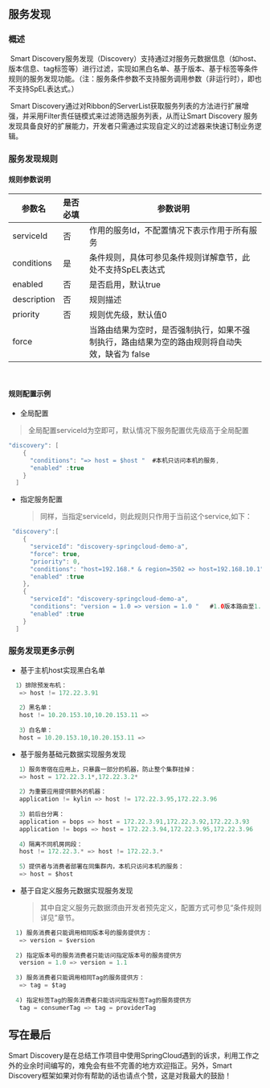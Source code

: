 ﻿
## 服务发现

### 概述

​        Smart Discovery服务发现（Discovery）支持通过对服务元数据信息（如host、版本信息、tag标签等）进行过滤，实现如黑白名单、基于版本、基于标签等条件规则的服务发现功能。（注：服务条件参数不支持服务调用参数（非运行时），即也不支持SpEL表达式。）

​       Smart Discovery通过对Ribbon的ServerList获取服务列表的方法进行扩展增强，并采用Filter责任链模式来过滤筛选服务列表，从而让Smart Discovery 服务发现具备良好的扩展能力，开发者只需通过实现自定义的过滤器来快速订制业务逻辑。



### 服务发现规则

#### 规则参数说明

| 参数名      | 是否必填 | 参数说明                                                     |
| ----------- | :------- | ------------------------------------------------------------ |
| serviceId   | 否       | 作用的服务Id，不配置情况下表示作用于所有服务                 |
| conditions  | 是       | 条件规则，具体可参见条件规则详解章节，此处不支持SpEL表达式   |
| enabled     | 否       | 是否启用，默认true                                           |
| description | 否       | 规则描述                                                     |
| priority    | 否       | 规则优先级，默认值0                                          |
| force       |          | 当路由结果为空时，是否强制执行，如果不强制执行，路由结果为空的路由规则将自动失效，缺省为 false |

​             

#### 规则配置示例

- 全局配置

> 全局配置serviceId为空即可，默认情况下服务配置优先级高于全局配置

```java
"discovery": [
    {
      "conditions": "=> host = $host "  #本机只访问本机的服务,
      "enabled" :true
    }
  ]
```

- 指定服务配置

  > 同样，当指定serviceId，则此规则只作用于当前这个service,如下：

```java
 "discovery":[
    {
      "serviceId": "discovery-springcloud-demo-a",
      "force": true,  
      "priority": 0,
      "conditions": "host=192.168.* & region=3502 => host=192.168.10.1"  #当区划为3502时，消费方ip端192.168.*访问192.168.10.1服务方IP,
      "enabled" :true
    },
    {
      "serviceId": "discovery-springcloud-demo-a",
      "conditions": "version = 1.0 => version = 1.0 "   #1.0版本路由至1.0版本,
      "enabled" :true
    }
  ]
```



### 服务发现更多示例

- 基于主机host实现黑白名单

```java
  1）排除预发布机：
   => host != 172.22.3.91
   
   2）黑名单：
   host != 10.20.153.10,10.20.153.11 =>
   
   3）白名单：
   host = 10.20.153.10,10.20.153.11 =>
```



- 基于服务基础元数据实现服务发现

```java
   1）服务寄宿在应用上，只暴露一部分的机器，防止整个集群挂掉：
   => host = 172.22.3.1*,172.22.3.2*
   
   2）为重要应用提供额外的机器：
   application != kylin => host != 172.22.3.95,172.22.3.96
   
   3）前后台分离：
   application = bops => host = 172.22.3.91,172.22.3.92,172.22.3.93
   application != bops => host = 172.22.3.94,172.22.3.95,172.22.3.96
   
   4）隔离不同机房网段：
   host != 172.22.3.* => host != 172.22.3.*
   
   5）提供者与消费者部署在同集群内，本机只访问本机的服务：
   => host = $host
```



- 基于自定义服务元数据实现服务发现

  > 其中自定义服务元数据须由开发者预先定义，配置方式可参见“条件规则详见”章节。

```java
  1) 服务消费者只能调用相同版本号的服务提供方：
   => version = $version
      
  2) 指定版本号的服务消费者只能访问指定版本号的服务提供方
   version = 1.0 => version = 1.1
      
  3) 服务消费者只能调用相同Tag的服务提供方：
   => tag = $tag
  
  4) 指定标签Tag的服务消费者只能访问指定标签Tag的服务提供方
   tag = consumerTag => tag = providerTag
```

## 写在最后
Smart Discovery是在总结工作项目中使用SpringCloud遇到的诉求，利用工作之外的业余时间编写的，难免会有些不完善的地方欢迎指正。另外，Smart Discovery框架如果对你有帮助的话也请点个赞，这是对我最大的鼓励！

